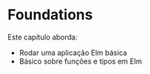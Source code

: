 # Foundations

Este capítulo aborda:

- Rodar uma aplicação Elm básica
- Básico sobre funções e tipos em Elm